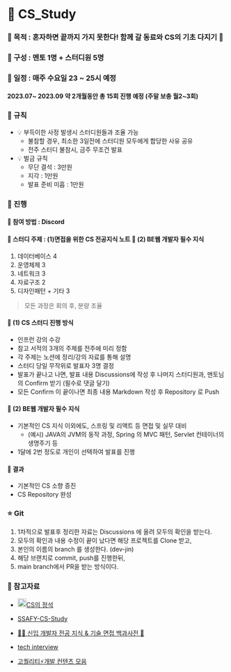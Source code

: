 # 👋 CS_Study

### 📕 목적 : 혼자하면 끝까지 가지 못한다!  함께 갈 동료와 CS의 기초 다지기 💪

### 📕 구성 : 멘토 1명 + 스터디원 5명

### 📕 일정 : 매주 수요일 23 ~ 25시 예정 

#### 2023.07~ 2023.09 약 2개월동안 총 15회 진행 예정 (주말 보충 월2~3회)

### 📕 규칙

- 💡 부득이한 사정 발생시 스터디원들과 조율 가능
  - 불참할 경우, 최소한 3일전에 스터디원 모두에게 합당한 사유 공유 
  - 전주 스터디 불참시, 금주 무조건 발표
- 💡 벌금 규칙
  - 무단 결석 : 3만원
  - 지각 : 1만원
  - 발표 준비 미흡 : 1만원

### 📕 진행

#### 📘 참여 방법 : Discord

#### 📘 스터디 주제 : (1)면접을 위한 CS 전공지식 노트 📖 (2) BE웹 개발자 필수 지식

1. 데이터베이스 4
2. 운영체제 3
3. 네트워크 3
4. 자료구조 2
5. 디자인패턴 + 기타 3

> 모든 과정은 회의 후, 분량 조율

#### 📘 (1) CS 스터디 진행 방식

 - 인프런 강의 수강 
 - 참고 서적의 3개의 주제를 전주에 미리 정함
 - 각 주제는 노션에 정리/강의 자료를 통해 설명
 - 스터디 당일 무작위로 발표자 3명 결정
 - 발표가 끝나고 나면, 발표 내용 Discussions에 작성 후 나머지 스터디원과, 멘토님의 Confirm 받기 (필수로 댓글 달기)
 - 모든 Confirm 이 끝이나면 최종 내용 Markdown 작성 후 Repository 로 Push

#### 📘 (2) BE웹 개발자 필수 지식

- 기본적인 CS 지식 이외에도, 스프링 및 리액트 등 면접 및 실무 대비 
  - (예시) JAVA의 JVM의 동작 과정, Spring 의 MVC 패턴, Servlet 컨테이너의 생명주기 등
- 1달에 2번 정도로 개인이 선택하여 발표를 진행

#### 📘 결과

 - 기본적인 CS 소향 증진
 - CS Repository 완성

### ⭐️ Git
1. 1차적으로 발표후 정리한 자료는 Discussions 에 올려 모두의 확인을 받는다.
2. 모두의 확인과 내용 수정이 끝이 났다면 해당 프로젝트를 Clone 받고,
3. 본인의 이름의 branch 를 생성한다. (dev-jin)
4. 해당 브랜치로 commit, push를 진행한뒤,
5. main branch에서 PR을 받는 방식이다.


### 📕 참고자료

- [<img height="20" src="https://user-images.githubusercontent.com/47595515/198836603-4a8efbb1-3a55-4130-b211-a039cb9cfd8d.png" width="20"/>CS의 정석](https://www.inflearn.com/course/%EA%B0%9C%EB%B0%9C%EC%9E%90-%EB%A9%B4%EC%A0%91-cs-%ED%8A%B9%EA%B0%95/dashboard)

- [SSAFY-CS-Study](https://github.com/SSAFY-SEOUL-19-ALGO/cs-study)

- [👶🏻 신입 개발자 전공 지식 & 기술 면접 백과사전 📖](https://github.com/gyoogle/tech-interview-for-developer)

- [tech interview](https://github.com/WeareSoft/tech-interview)

- [고퀄리티⚡개발 컨텐츠 모음](https://github.com/Integerous/goQuality-dev-contents)
